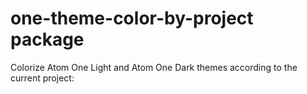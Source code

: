 # one-theme-color-by-project package

Colorize Atom One Light and Atom One Dark themes according to the current project:
